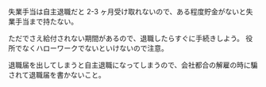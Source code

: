 失業手当は自主退職だと 2-3 ヶ月受け取れないので、ある程度貯金がないと失業手当まで持たない。

ただでさえ給付されない期間があるので、退職したらすぐに手続きしよう。
役所でなくハローワークでないといけないので注意。

退職届を出してしまうと自主退職になってしまうので、会社都合の解雇の時に騙されて退職届を書かないこと。
